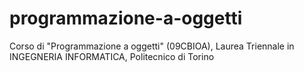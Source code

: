 # programmazione-a-oggetti
Corso di "Programmazione a oggetti" (09CBIOA), Laurea Triennale in INGEGNERIA INFORMATICA, Politecnico di Torino
